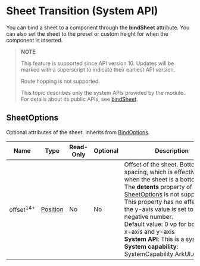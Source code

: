 # Sheet Transition (System API)
<!--Kit: ArkUI-->
<!--Subsystem: ArkUI-->
<!--Owner: @CCFFWW-->
<!--Designer: @CCFFWW-->
<!--Tester: @lxl007-->
<!--Adviser: @HelloCrease-->

You can bind a sheet to a component through the **bindSheet** attribute. You can also set the sheet to the preset or custom height for when the component is inserted.

>  **NOTE**
>
>  This feature is supported since API version 10. Updates will be marked with a superscript to indicate their earliest API version.
>
>  Route hopping is not supported.
>
> This topic describes only the system APIs provided by the module. For details about its public APIs, see [bindSheet](./ts-universal-attributes-sheet-transition.md#bindsheet).

## SheetOptions

Optional attributes of the sheet. Inherits from [BindOptions](./ts-universal-attributes-sheet-transition.md#bindoptions).

| Name             | Type                                      | Read-Only| Optional  | Description             |
| --------------- | ------------------------------- | --------- | ---- | --------------- |
| offset<sup>14+</sup>       | [Position](ts-types.md#position) | No| No   | Offset of the sheet. Bottom spacing, which is effective only when the sheet is a bottom sheet. The **detents** property of [SheetOptions](ts-universal-attributes-sheet-transition.md#sheetoptions) is not supported. This property has no effect when the y-axis value is set to a negative number.<br> Default value: 0 vp for both the x-axis and y-axis<br>**System API**: This is a system API.<br> **System capability**: SystemCapability.ArkUI.ArkUI.Full|
